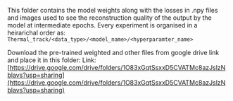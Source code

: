 This folder contains the model weights along with the losses in .npy files and images used to see the reconstruction quality of the output by the model at intermediate epochs. Every experiment is organised in a heirarichal order as: ```Thermal_track/<data_type>/<model_name>/<hyperparamter_name>```

Download the pre-trained weighted and other files from google drive link and place it in this folder:
Link: [https://drive.google.com/drive/folders/1O83xGqtSsxxD5CVATMc8azJslzNblavs?usp=sharing](https://drive.google.com/drive/folders/1O83xGqtSsxxD5CVATMc8azJslzNblavs?usp=sharing)
